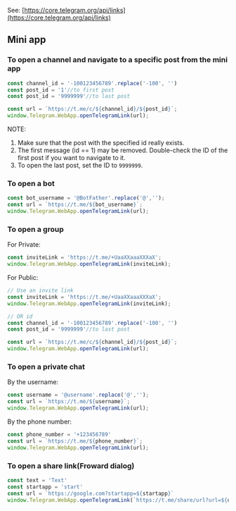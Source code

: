 See: [https://core.telegram.org/api/links](https://core.telegram.org/api/links)

## Mini app
### To open a channel and navigate to a specific post from the mini app
```js
const channel_id = '-100123456789'.replace('-100', '')
const post_id = '1'//to first post
const post_id = '9999999'//to last post

const url = `https://t.me/c/${channel_id}/${post_id}`;
window.Telegram.WebApp.openTelegramLink(url);		
```
NOTE:
1. Make sure that the post with the specified id really exists.
2. The first message (id == 1) may be removed. Double-check the ID of the first post if you want to navigate to it.
3. To open the last post, set the ID to `9999999`.



### To open a bot
```js
const bot_username = '@BotFather'.replace('@','');			
const url = `https://t.me/${bot_username}`;
window.Telegram.WebApp.openTelegramLink(url);	
```


### To open a group
For Private:
```js
const inviteLink = 'https://t.me/+UaaXXaaaXXXaX';				
window.Telegram.WebApp.openTelegramLink(inviteLink);	
```

For Public:
```js
// Use an invite link
const inviteLink = 'https://t.me/+UaaXXaaaXXXaX';				
window.Telegram.WebApp.openTelegramLink(inviteLink);
```

```js
// OR id
const channel_id = '-100123456789'.replace('-100', '')	
const post_id = '9999999'//to last post

const url = `https://t.me/c/${channel_id}/${post_id}`;
window.Telegram.WebApp.openTelegramLink(url);		
```

### To open a private chat
By the username:
```js
const username = '@username'.replace('@','');			
const url = `https://t.me/${username}`;
window.Telegram.WebApp.openTelegramLink(url);	
```

By the phone number:
```js
const phone_number = '+123456789'
const url = `https://t.me/${phone_number}`;
window.Telegram.WebApp.openTelegramLink(url);	
```


### To open a share link(Froward dialog)
```js
const text = 'Text'
const startapp = 'start'
const url = `https://google.com?startapp=${startapp}`
window.Telegram.WebApp.openTelegramLink(`https://t.me/share/url?url=${url}text=${text}`);	
```